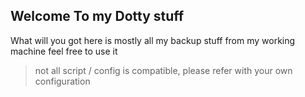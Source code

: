 ## Welcome To my Dotty stuff ##
What will you got here is mostly all my backup stuff from my working machine
feel free to use it
>not all script / config is compatible, please refer with your own configuration 
